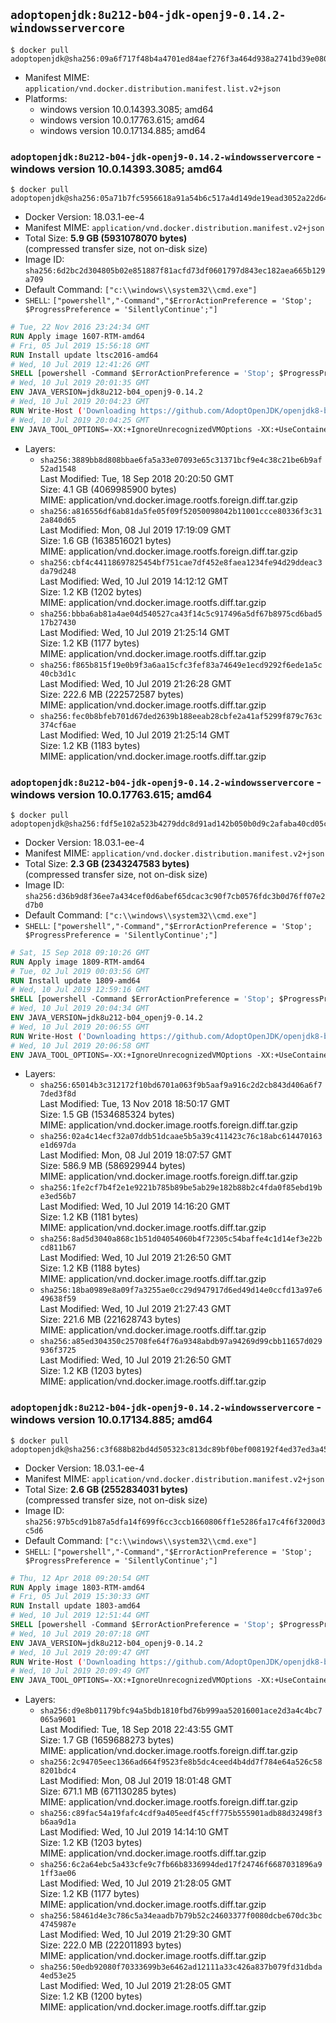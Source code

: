 ## `adoptopenjdk:8u212-b04-jdk-openj9-0.14.2-windowsservercore`

```console
$ docker pull adoptopenjdk@sha256:09a6f717f48b4a4701ed84aef276f3a464d938a2741bd39e080aabfd9742e9bf
```

-	Manifest MIME: `application/vnd.docker.distribution.manifest.list.v2+json`
-	Platforms:
	-	windows version 10.0.14393.3085; amd64
	-	windows version 10.0.17763.615; amd64
	-	windows version 10.0.17134.885; amd64

### `adoptopenjdk:8u212-b04-jdk-openj9-0.14.2-windowsservercore` - windows version 10.0.14393.3085; amd64

```console
$ docker pull adoptopenjdk@sha256:05a71b7fc5956618a91a54b6c517a4d149de19ead3052a22d64314e6c38faa9f
```

-	Docker Version: 18.03.1-ee-4
-	Manifest MIME: `application/vnd.docker.distribution.manifest.v2+json`
-	Total Size: **5.9 GB (5931078070 bytes)**  
	(compressed transfer size, not on-disk size)
-	Image ID: `sha256:6d2bc2d304805b02e851887f81acfd73df0601797d843ec182aea665b129a709`
-	Default Command: `["c:\\windows\\system32\\cmd.exe"]`
-	`SHELL`: `["powershell","-Command","$ErrorActionPreference = 'Stop'; $ProgressPreference = 'SilentlyContinue';"]`

```dockerfile
# Tue, 22 Nov 2016 23:24:34 GMT
RUN Apply image 1607-RTM-amd64
# Fri, 05 Jul 2019 15:56:18 GMT
RUN Install update ltsc2016-amd64
# Wed, 10 Jul 2019 12:41:26 GMT
SHELL [powershell -Command $ErrorActionPreference = 'Stop'; $ProgressPreference = 'SilentlyContinue';]
# Wed, 10 Jul 2019 20:01:35 GMT
ENV JAVA_VERSION=jdk8u212-b04_openj9-0.14.2
# Wed, 10 Jul 2019 20:04:23 GMT
RUN Write-Host ('Downloading https://github.com/AdoptOpenJDK/openjdk8-binaries/releases/download/jdk8u212-b04_openj9-0.14.2/OpenJDK8U-jdk_x64_windows_openj9_8u212b04_openj9-0.14.2.msi ...');         [Net.ServicePointManager]::SecurityProtocol = [Net.SecurityProtocolType]::Tls12;         wget https://github.com/AdoptOpenJDK/openjdk8-binaries/releases/download/jdk8u212-b04_openj9-0.14.2/OpenJDK8U-jdk_x64_windows_openj9_8u212b04_openj9-0.14.2.msi -O 'openjdk.msi';         Write-Host ('Verifying sha256 (88184848db5a0afd37dad3ee59ed063884bb851211fa22a0d1b38794e4e54c7f) ...');         if ((Get-FileHash openjdk.msi -Algorithm sha256).Hash -ne '88184848db5a0afd37dad3ee59ed063884bb851211fa22a0d1b38794e4e54c7f') {                 Write-Host 'FAILED!';                 exit 1;         };                 New-Item -ItemType Directory -Path C:\temp | Out-Null;                 Write-Host 'Installing using MSI ...';         Start-Process -FilePath "msiexec.exe" -ArgumentList '/i', 'openjdk.msi', '/L*V', 'C:\temp\OpenJDK.log',         '/quiet', 'ADDLOCAL=FeatureEnvironment,FeatureJarFileRunWith,FeatureJavaHome' -Wait -Passthru;         Write-Host 'Removing openjdk.msi ...';         Remove-Item openjdk.msi -Force;         Remove-Item -Path C:\temp -Recurse | Out-Null;
# Wed, 10 Jul 2019 20:04:25 GMT
ENV JAVA_TOOL_OPTIONS=-XX:+IgnoreUnrecognizedVMOptions -XX:+UseContainerSupport -XX:+IdleTuningCompactOnIdle -XX:+IdleTuningGcOnIdle
```

-	Layers:
	-	`sha256:3889bb8d808bbae6fa5a33e07093e65c31371bcf9e4c38c21be6b9af52ad1548`  
		Last Modified: Tue, 18 Sep 2018 20:20:50 GMT  
		Size: 4.1 GB (4069985900 bytes)  
		MIME: application/vnd.docker.image.rootfs.foreign.diff.tar.gzip
	-	`sha256:a816556df6ab81da5fe05f09f52050098042b11001ccce80336f3c312a840d65`  
		Last Modified: Mon, 08 Jul 2019 17:19:09 GMT  
		Size: 1.6 GB (1638516021 bytes)  
		MIME: application/vnd.docker.image.rootfs.foreign.diff.tar.gzip
	-	`sha256:cbf4c44118697825454bf751cae7df452e8faea1234fe94d29ddeac3da79d248`  
		Last Modified: Wed, 10 Jul 2019 14:12:12 GMT  
		Size: 1.2 KB (1202 bytes)  
		MIME: application/vnd.docker.image.rootfs.diff.tar.gzip
	-	`sha256:bbba6ab81a4ae04d540527ca43f14c5c917496a5df67b8975cd6bad517b27430`  
		Last Modified: Wed, 10 Jul 2019 21:25:14 GMT  
		Size: 1.2 KB (1177 bytes)  
		MIME: application/vnd.docker.image.rootfs.diff.tar.gzip
	-	`sha256:f865b815f19e0b9f3a6aa15cfc3fef83a74649e1ecd9292f6ede1a5c40cb3d1c`  
		Last Modified: Wed, 10 Jul 2019 21:26:28 GMT  
		Size: 222.6 MB (222572587 bytes)  
		MIME: application/vnd.docker.image.rootfs.diff.tar.gzip
	-	`sha256:fec0b8bfeb701d67ded2639b188eeab28cbfe2a41af5299f879c763c374cf6ae`  
		Last Modified: Wed, 10 Jul 2019 21:25:14 GMT  
		Size: 1.2 KB (1183 bytes)  
		MIME: application/vnd.docker.image.rootfs.diff.tar.gzip

### `adoptopenjdk:8u212-b04-jdk-openj9-0.14.2-windowsservercore` - windows version 10.0.17763.615; amd64

```console
$ docker pull adoptopenjdk@sha256:fdf5e102a523b4279ddc8d91ad142b050b0d9c2afaba40cd05c371f11de8c08c
```

-	Docker Version: 18.03.1-ee-4
-	Manifest MIME: `application/vnd.docker.distribution.manifest.v2+json`
-	Total Size: **2.3 GB (2343247583 bytes)**  
	(compressed transfer size, not on-disk size)
-	Image ID: `sha256:d36b9d8f36ee7a434cef0d6abef65dcac3c90f7cb0576fdc3b0d76ff07e2d7b0`
-	Default Command: `["c:\\windows\\system32\\cmd.exe"]`
-	`SHELL`: `["powershell","-Command","$ErrorActionPreference = 'Stop'; $ProgressPreference = 'SilentlyContinue';"]`

```dockerfile
# Sat, 15 Sep 2018 09:10:26 GMT
RUN Apply image 1809-RTM-amd64
# Tue, 02 Jul 2019 00:03:56 GMT
RUN Install update 1809-amd64
# Wed, 10 Jul 2019 12:59:16 GMT
SHELL [powershell -Command $ErrorActionPreference = 'Stop'; $ProgressPreference = 'SilentlyContinue';]
# Wed, 10 Jul 2019 20:04:34 GMT
ENV JAVA_VERSION=jdk8u212-b04_openj9-0.14.2
# Wed, 10 Jul 2019 20:06:55 GMT
RUN Write-Host ('Downloading https://github.com/AdoptOpenJDK/openjdk8-binaries/releases/download/jdk8u212-b04_openj9-0.14.2/OpenJDK8U-jdk_x64_windows_openj9_8u212b04_openj9-0.14.2.msi ...');         [Net.ServicePointManager]::SecurityProtocol = [Net.SecurityProtocolType]::Tls12;         wget https://github.com/AdoptOpenJDK/openjdk8-binaries/releases/download/jdk8u212-b04_openj9-0.14.2/OpenJDK8U-jdk_x64_windows_openj9_8u212b04_openj9-0.14.2.msi -O 'openjdk.msi';         Write-Host ('Verifying sha256 (88184848db5a0afd37dad3ee59ed063884bb851211fa22a0d1b38794e4e54c7f) ...');         if ((Get-FileHash openjdk.msi -Algorithm sha256).Hash -ne '88184848db5a0afd37dad3ee59ed063884bb851211fa22a0d1b38794e4e54c7f') {                 Write-Host 'FAILED!';                 exit 1;         };                 New-Item -ItemType Directory -Path C:\temp | Out-Null;                 Write-Host 'Installing using MSI ...';         Start-Process -FilePath "msiexec.exe" -ArgumentList '/i', 'openjdk.msi', '/L*V', 'C:\temp\OpenJDK.log',         '/quiet', 'ADDLOCAL=FeatureEnvironment,FeatureJarFileRunWith,FeatureJavaHome' -Wait -Passthru;         Write-Host 'Removing openjdk.msi ...';         Remove-Item openjdk.msi -Force;         Remove-Item -Path C:\temp -Recurse | Out-Null;
# Wed, 10 Jul 2019 20:06:58 GMT
ENV JAVA_TOOL_OPTIONS=-XX:+IgnoreUnrecognizedVMOptions -XX:+UseContainerSupport -XX:+IdleTuningCompactOnIdle -XX:+IdleTuningGcOnIdle
```

-	Layers:
	-	`sha256:65014b3c312172f10bd6701a063f9b5aaf9a916c2d2cb843d406a6f77ded3f8d`  
		Last Modified: Tue, 13 Nov 2018 18:50:17 GMT  
		Size: 1.5 GB (1534685324 bytes)  
		MIME: application/vnd.docker.image.rootfs.foreign.diff.tar.gzip
	-	`sha256:02a4c14ecf32a07ddb51dcaae5b5a39c411423c76c18abc614470163e1d697da`  
		Last Modified: Mon, 08 Jul 2019 18:07:57 GMT  
		Size: 586.9 MB (586929944 bytes)  
		MIME: application/vnd.docker.image.rootfs.foreign.diff.tar.gzip
	-	`sha256:1fe2cf7b4f2e1e9221b785b89be5ab29e182b88b2c4fda0f85ebd19be3ed56b7`  
		Last Modified: Wed, 10 Jul 2019 14:16:20 GMT  
		Size: 1.2 KB (1181 bytes)  
		MIME: application/vnd.docker.image.rootfs.diff.tar.gzip
	-	`sha256:8ad5d3040a868c1b51d04054060b4f72305c54baffe4c1d14ef3e22bcd811b67`  
		Last Modified: Wed, 10 Jul 2019 21:26:50 GMT  
		Size: 1.2 KB (1188 bytes)  
		MIME: application/vnd.docker.image.rootfs.diff.tar.gzip
	-	`sha256:18ba0989e8a09f7a3255ae0cc29d947917d6ed49d14e0ccfd13a97e649638f59`  
		Last Modified: Wed, 10 Jul 2019 21:27:43 GMT  
		Size: 221.6 MB (221628743 bytes)  
		MIME: application/vnd.docker.image.rootfs.diff.tar.gzip
	-	`sha256:a85ed304350c25708fe64f76a9348abdb97a94269d99cbb11657d029936f3725`  
		Last Modified: Wed, 10 Jul 2019 21:26:50 GMT  
		Size: 1.2 KB (1203 bytes)  
		MIME: application/vnd.docker.image.rootfs.diff.tar.gzip

### `adoptopenjdk:8u212-b04-jdk-openj9-0.14.2-windowsservercore` - windows version 10.0.17134.885; amd64

```console
$ docker pull adoptopenjdk@sha256:c3f688b82bd4d505323c813dc89bf0bef008192f4ed37ed3a4554502ea334d33
```

-	Docker Version: 18.03.1-ee-4
-	Manifest MIME: `application/vnd.docker.distribution.manifest.v2+json`
-	Total Size: **2.6 GB (2552834031 bytes)**  
	(compressed transfer size, not on-disk size)
-	Image ID: `sha256:97b5cd91b87a5dfa14f699f6cc3ccb1660806ff1e5286fa17c4f6f3200d3c5d6`
-	Default Command: `["c:\\windows\\system32\\cmd.exe"]`
-	`SHELL`: `["powershell","-Command","$ErrorActionPreference = 'Stop'; $ProgressPreference = 'SilentlyContinue';"]`

```dockerfile
# Thu, 12 Apr 2018 09:20:54 GMT
RUN Apply image 1803-RTM-amd64
# Fri, 05 Jul 2019 15:30:33 GMT
RUN Install update 1803-amd64
# Wed, 10 Jul 2019 12:51:44 GMT
SHELL [powershell -Command $ErrorActionPreference = 'Stop'; $ProgressPreference = 'SilentlyContinue';]
# Wed, 10 Jul 2019 20:07:18 GMT
ENV JAVA_VERSION=jdk8u212-b04_openj9-0.14.2
# Wed, 10 Jul 2019 20:09:47 GMT
RUN Write-Host ('Downloading https://github.com/AdoptOpenJDK/openjdk8-binaries/releases/download/jdk8u212-b04_openj9-0.14.2/OpenJDK8U-jdk_x64_windows_openj9_8u212b04_openj9-0.14.2.msi ...');         [Net.ServicePointManager]::SecurityProtocol = [Net.SecurityProtocolType]::Tls12;         wget https://github.com/AdoptOpenJDK/openjdk8-binaries/releases/download/jdk8u212-b04_openj9-0.14.2/OpenJDK8U-jdk_x64_windows_openj9_8u212b04_openj9-0.14.2.msi -O 'openjdk.msi';         Write-Host ('Verifying sha256 (88184848db5a0afd37dad3ee59ed063884bb851211fa22a0d1b38794e4e54c7f) ...');         if ((Get-FileHash openjdk.msi -Algorithm sha256).Hash -ne '88184848db5a0afd37dad3ee59ed063884bb851211fa22a0d1b38794e4e54c7f') {                 Write-Host 'FAILED!';                 exit 1;         };                 New-Item -ItemType Directory -Path C:\temp | Out-Null;                 Write-Host 'Installing using MSI ...';         Start-Process -FilePath "msiexec.exe" -ArgumentList '/i', 'openjdk.msi', '/L*V', 'C:\temp\OpenJDK.log',         '/quiet', 'ADDLOCAL=FeatureEnvironment,FeatureJarFileRunWith,FeatureJavaHome' -Wait -Passthru;         Write-Host 'Removing openjdk.msi ...';         Remove-Item openjdk.msi -Force;         Remove-Item -Path C:\temp -Recurse | Out-Null;
# Wed, 10 Jul 2019 20:09:49 GMT
ENV JAVA_TOOL_OPTIONS=-XX:+IgnoreUnrecognizedVMOptions -XX:+UseContainerSupport -XX:+IdleTuningCompactOnIdle -XX:+IdleTuningGcOnIdle
```

-	Layers:
	-	`sha256:d9e8b01179bfc94a5bdb1810fbd76b999aa52016001ace2d3a4c4bc7065a9601`  
		Last Modified: Tue, 18 Sep 2018 22:43:55 GMT  
		Size: 1.7 GB (1659688273 bytes)  
		MIME: application/vnd.docker.image.rootfs.foreign.diff.tar.gzip
	-	`sha256:2c94705eec1366ad664f9523fe8b5dc4ceed4b4dd7f784e64a526c588201bdc4`  
		Last Modified: Mon, 08 Jul 2019 18:01:48 GMT  
		Size: 671.1 MB (671130285 bytes)  
		MIME: application/vnd.docker.image.rootfs.foreign.diff.tar.gzip
	-	`sha256:c89fac54a19fafc4cdf9a405eedf45cff775b555901adb88d32498f3b6aa9d1a`  
		Last Modified: Wed, 10 Jul 2019 14:14:10 GMT  
		Size: 1.2 KB (1203 bytes)  
		MIME: application/vnd.docker.image.rootfs.diff.tar.gzip
	-	`sha256:6c2a64ebc5a433cfe9c7fb66b8336994ded17f24746f6687031896a91ff3ae06`  
		Last Modified: Wed, 10 Jul 2019 21:28:05 GMT  
		Size: 1.2 KB (1177 bytes)  
		MIME: application/vnd.docker.image.rootfs.diff.tar.gzip
	-	`sha256:58461d4e3c786c5a34eaadb7b79b52c24603377f0080dcbe670dc3bc4745987e`  
		Last Modified: Wed, 10 Jul 2019 21:29:30 GMT  
		Size: 222.0 MB (222011893 bytes)  
		MIME: application/vnd.docker.image.rootfs.diff.tar.gzip
	-	`sha256:50edb92080f70333699b3e6462ad12111a33c426a837b079fd31dbda4ed53e25`  
		Last Modified: Wed, 10 Jul 2019 21:28:05 GMT  
		Size: 1.2 KB (1200 bytes)  
		MIME: application/vnd.docker.image.rootfs.diff.tar.gzip
